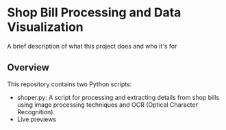 
# Shop Bill Processing and Data Visualization

A brief description of what this project does and who it's for


## Overview

This repository contains two Python scripts:
- shoper.py: A script for processing and extracting details from shop bills using image processing techniques and OCR (Optical Character Recognition).
- Live previews
